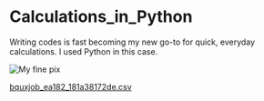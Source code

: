 # Calculations_in_Python
Writing codes is fast becoming my new go-to for quick, everyday calculations. I used Python in this case.


![My fine pix](https://user-images.githubusercontent.com/86304211/175866159-231738a2-9ae4-4a7a-9f38-e139f48c997f.jpeg)

[bquxjob_ea182_181a38172de.csv](https://github.com/PaulinaJohn/Calculations_in_Python/files/8988887/bquxjob_ea182_181a38172de.csv)

